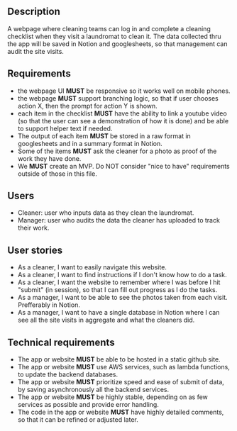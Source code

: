 ## Description
A webpage where cleaning teams can log in and complete a cleaning checklist when they visit a laundromat to clean it. The data collected thru the app will be saved in Notion and googlesheets, so that management can audit the site visits.

## Requirements
- the webpage UI **MUST** be responsive so it works well on mobile phones.
- the webpage **MUST** support branching logic, so that if user chooses action X, then the prompt for action Y is shown.
- each item in the checklist **MUST** have the ability to link a youtube video (so that the user can see a demonstration of how it is done) and be able to support helper text if needed.
- The output of each item **MUST** be stored in a raw format in googlesheets and in a summary format in Notion.
- Some of the items **MUST** ask the cleaner for a photo as proof of the work they have done. 
- We **MUST** create an MVP. Do NOT consider "nice to have" requirements outside of those in this file.

## Users
- Cleaner: user who inputs data as they clean the laundromat.
- Manager: user who audits the data the cleaner has uploaded to track their work.

## User stories
- As a cleaner, I want to easily navigate this website.
- As a cleaner, I want to find instructions if I don't know how to do a task.
- As a cleaner, I want the website to remember where I was before I hit "submit" (in session), so that I can fill out progress as I do the tasks. 
- As a manager, I want to be able to see the photos taken from each visit. Prefferably in Notion.
- As a manager, I want to have a single database in Notion where I can see all the site visits in aggregate and what the cleaners did.


## Technical requirements
- The app or website **MUST** be able to be hosted in a static github site.
- The app or website **MUST** use AWS services, such as lambda functions, to update the backend databases.
- The app or website **MUST** prioritize speed and ease of submit of data, by saving asynchronously all the backend services.
- The app or website **MUST** be highly stable, depending on as few services as possible and provide error handling.
- The code in the app or website **MUST** have highly detailed comments, so that it can be refined or adjusted later.